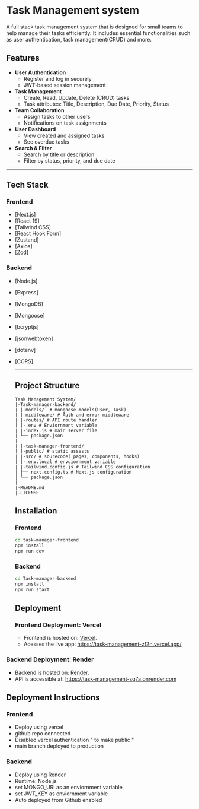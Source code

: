 # Task Management system
A full stack task management system that is designed for small teams to help manage their tasks efficiently. It includes essential functionalities such as user authentication, task management(CRUD) and more.

## Features
- **User Authentication**
  - Register and log in securely
  - JWT-based session management
- **Task Management**
  - Create, Read, Update, Delete (CRUD) tasks
  - Task attributes: Title, Description, Due Date, Priority, Status
- **Team Collaboration**
  - Assign tasks to other users
  - Notifications on task assignments
- **User Dashboard**
  - View created and assigned tasks
  - See overdue tasks
- **Search & Filter**
  - Search by title or description
  - Filter by status, priority, and due date
---
## Tech Stack

### Frontend
- [Next.js]
- [React 19]
- [Tailwind CSS]
- [React Hook Form]
- [Zustand]
- [Axios]
- [Zod]

### Backend
- [Node.js]
- [Express]
- [MongoDB]
- [Mongoose]
- [bcryptjs]
- [jsonwebtoken]
- [dotenv]
- [CORS]

  ---
  ## Project Structure

  ```
  Task Management System/
  |-Task-manager-backend/
  | |-models/  # mongoose models(User, Task)
  | |-middleware/ # Auth and error middleware
  | |-routes/ # API route handler
  | |-.env # Enviornment variable
  | |-index.js # main server file
  | └── package.json
  |
  | |-task-manager-frontend/
  | |-public/ # static assests
  | |-src/ # sourecode( pages, components, hooks)
  | |-.env.local # envuiornment variable
  | |-tailwind.config.js # Tailwind CSS configuration
  │ ├── next.config.ts # Next.js configuration
  │ └── package.json
  |
  |-README.md
  |-LICENSE

  ```

  ## Installation
  ### Frontend
  
  ```bash
  cd task-manager-frontend
  npm install
  npm run dev
  ```
  
  ### Backend

  ```bash
  cd Task-manager-backend
  npm install
  npm run start
  ```

  ## Deployment

  ### Frontend Deployment: Vercel
  - Frontend is hosted on:  [Vercel](https://vercel.com).
  - Acesses the live app: https://task-management-zf2n.vercel.app/

### Backend Deployment: Render
 - Backend is hosted on: [Render](https://render.com).
 - API is accessible at: https://task-management-sq7a.onrender.com

## Deployment Instructions
### Frontend
- Deploy using vercel
- github repo connected
- Disabled vercel authentication  " to make public "
- main branch deployed to production

### Backend
- Deploy using Render
- Runtime: Node.js
- set MONGO_URI as an enviornment variable
- set JWT_KEY  as enviornment variable
- Auto deployed from Github enabled
  
  
